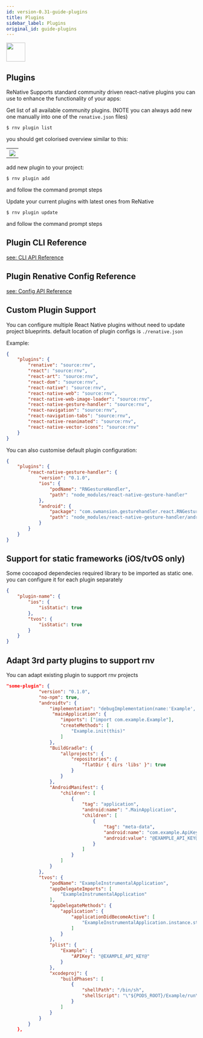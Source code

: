 ```yaml
---
id: version-0.31-guide-plugins
title: Plugins
sidebar_label: Plugins
original_id: guide-plugins
---
```


<img src="https://renative.org/img/ic_plugins.png" width=50 height=50 />

## Plugins

ReNative Supports standard community driven react-native plugins you can use to enhance the functionality of your apps:

Get list of all available community plugins. (NOTE you can always add new one manually into one of the `renative.json` files)

`$ rnv plugin list`

you should get colorised overview similar to this:

<table>
  <tr>
    <th>
      <img src="https://renative.org/img/cli_plugins.png" />
    </th>
  </tr>
</table>

add new plugin to your project:

`$ rnv plugin add`

and follow the command prompt steps

Update your current plugins with latest ones from ReNative

`$ rnv plugin update`

and follow the command prompt steps

## Plugin CLI Reference

[see: CLI API Reference](api-cli-engine-core.md#plugin-add)

## Plugin Renative Config Reference

[see: Config API Reference](api-config.md#plugins)

## Custom Plugin Support

You can configure multiple React Native plugins without need to update project blueprints.
default location of plugin configs is `./renative.json`

Example:

```json
{
    "plugins": {
        "renative": "source:rnv",
        "react": "source:rnv",
        "react-art": "source:rnv",
        "react-dom": "source:rnv",
        "react-native": "source:rnv",
        "react-native-web": "source:rnv",
        "react-native-web-image-loader": "source:rnv",
        "react-native-gesture-handler": "source:rnv",
        "react-navigation": "source:rnv",
        "react-navigation-tabs": "source:rnv",
        "react-native-reanimated": "source:rnv",
        "react-native-vector-icons": "source:rnv"
    }
}
```

You can also customise default plugin configuration:

```json
{
    "plugins": {
        "react-native-gesture-handler": {
            "version": "0.1.0",
            "ios": {
                "podName": "RNGestureHandler",
                "path": "node_modules/react-native-gesture-handler"
            },
            "android": {
                "package": "com.swmansion.gesturehandler.react.RNGestureHandlerPackage",
                "path": "node_modules/react-native-gesture-handler/android"
            }
        }
    }
}
```

## Support for static frameworks (iOS/tvOS only)

Some cocoapod dependecies required library to be imported as static one. you can configure it for each plugin separately

```json
{
    "plugin-name": {
        "ios": {
            "isStatic": true
        },
        "tvos": {
            "isStatic": true
        }
    }
}
```

## Adapt 3rd party plugins to support rnv

You can adapt existing plugin to support rnv projects

```json
"some-plugin": {
            "version": "0.1.0",
            "no-npm": true,
            "androidtv": {
                "implementation": "debugImplementation(name:'Example', ext:'aar')\nreleaseImplementation(name:'ExampleProduction', ext:'aar')",
                 "mainApplication": {
                    "imports": ["import com.example.Example"],
                    "createMethods": [
                        "Example.init(this)"
                    ]
                },
                "BuildGradle": {
                    "allprojects": {
                        "repositories": {
                            "flatDir { dirs 'libs' }": true
                        }
                    }
                },
                "AndroidManifest": {
                    "children": [
                        {
                            "tag": "application",
                            "android:name": ".MainApplication",
                            "children": [
                                {
                                    "tag": "meta-data",
                                    "android:name": "com.example.ApiKey",
                                    "android:value": "@EXAMPLE_API_KEY@"
                                }
                            ]
                        }
                    ]
                }
            },
            "tvos": {
                "podName": "ExampleInstrumentalApplication",
                "appDelegateImports": [
                    "ExampleInstrumentalApplication"
                ],
                "appDelegateMethods": {
                    "application": {
                        "applicationDidBecomeActive": [
                            "ExampleInstrumentalApplication.instance.start()"
                        ]
                    }
                },
                "plist": {
                    "Example": {
                        "APIKey": "@EXAMPLE_API_KEY@"
                    }
                },
                "xcodeproj": {
                    "buildPhases": [
                        {
                            "shellPath": "/bin/sh",
                            "shellScript": "\"${PODS_ROOT}/Example/run\" @EXAMPLE_API_KEY@"
                        }
                    ]
                }
            }
        }
    },

```
